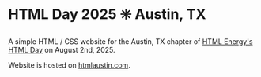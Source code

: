 # HTML Day 2025 ✳️ Austin, TX

A simple HTML / CSS website for the Austin, TX chapter of [HTML Energy's HTML Day](https://html.energy/html-day/2025/index.html) on August 2nd, 2025.

Website is hosted on [htmlaustin.com](https://htmlaustin.com).
